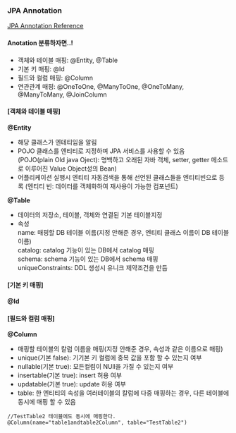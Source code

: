 ### JPA Annotation

[JPA Annotation Reference](https://www.oracle.com/technetwork/middleware/ias/toplink-jpa-annotations-096251.html)  

#### Anotation 분류하자면..!
- 객체와 테이블 매핑: @Entity, @Table
- 기본 키 매핑: @Id
- 필드와 컬럼 매핑: @Column  
- 연관관계 매핑: @OneToOne, @ManyToOne, @OneToMany, @ManyToMany, @JoinColumn
  
#### [객체와 테이블 매핑]  
**@Entity**
- 해당 클래스가 엔테티임을 알림  
- POJO 클래스를 엔티티로 지정하며 JPA 서비스를 사용할 수 있음  
  (POJO(plain Old java Oject): 명백하고 오래된 자바 객체, setter, getter 메소드로 이루어진 Value Object성의 Bean)
- 어플리케이션 실행시 엔티티 자동검색을 통해 선언된 클래스들을 엔티티빈으로 등록
  (엔티티 빈: 데이터를 객체화하여 재사용이 가능한 컴포넌트)  
  
**@Table**  
- 데이터의 저장소, 테이블, 객체와 연결된 기본 테이블지정  
- 속성  
 name: 매핑할 DB 테이블 이름(지정 안해준 경우, 엔티티 클래스 이름이 DB 테이블 이름)  
 catalog: catalog 기능이 있는 DB에서 catalog 매핑  
 schema: schema 기능이 있는 DB에서 schema 매핑  
 uniqueConstraints: DDL 생성시 유니크 제약조건을 만듬  
 
   
 #### [기본 키 매핑]  
 **@Id**  
 
 #### [필드와 컬럼 매핑]
 **@Column**  
 - 매핑할 테이블의 칼럼 이름을 매핑(지정 안해준 경우, 속성과 같은 이름으로 매핑)
 - unique(기본 false): 기기본 키 컬럼에 중복 값을 포함 할 수 있는지 여부  
 - nullable(기본 true): 모든컬럼이 NUll을 가질 수 있는지 여부  
 - insertable(기본 true): insert 허용 여부  
 - updatable(기본 true): update 허용 여부  
 - table: 한 엔티티의 속성을 여러테이블의 칼럼에 다중 매핑하는 경우, 다른 테이블에 동시에 매핑 할 수 있음
 ```  
 //TestTable2 테이블에도 동시에 매핑한다.  
 @Column(name="table1andtable2Column", table="TestTable2")
 ```  
 
  
 
 
